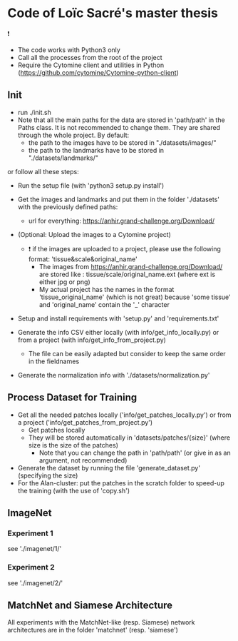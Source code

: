 # Code of Loïc Sacré's master thesis

:exclamation: 
- The code works with Python3 only
- Call all the processes from the root of the project
- Require the Cytomine client and utilities in Python (https://github.com/cytomine/Cytomine-python-client)

## Init

- run ./init.sh
- Note that all the main paths for the data are stored in 'path/path' in the Paths class. It is not recommended to change them. They are shared through the whole project. By default:
    - the path to the images have to be stored in "./datasets/images/"
    - the path to the landmarks have to be stored in "./datasets/landmarks/"

or follow all these steps:

- Run the setup file (with 'python3 setup.py install')
- Get the images and landmarks and put them in the folder './datasets' with the previously defined paths:
    - url for everything: https://anhir.grand-challenge.org/Download/
- (Optional: Upload the images to a Cytomine project)
    - :exclamation: if the images are uploaded to a project, please use the following format: 'tissue&scale&original_name' 
        - The images from  https://anhir.grand-challenge.org/Download/ are stored like : tissue/scale/original_name.ext (where ext is either jpg or png)
        - My actual project has the names in the format 'tissue_original_name' (which is not great) because 'some tissue' and 'original_name' contain the '_' character

- Setup and install requirements with 'setup.py' and 'requirements.txt'
- Generate the info CSV either locally (with info/get_info_locally.py) or from a project (with info/get_info_from_project.py)
    - The file can be easily adapted but consider to keep the same order in the fieldnames
- Generate the normalization info with './datasets/normalization.py'

## Process Dataset for Training

- Get all the needed patches locally ('info/get_patches_locally.py') or from a project ('info/get_patches_from_project.py')
    - Get patches locally
    - They will be stored automatically in 'datasets/patches/{size}' (where size is the size of the patches)
        - Note that you can change the path in 'path/path' (or give in as an argument, not recommended)
- Generate the dataset by running the file 'generate_dataset.py' (specifying the size)
- For the Alan-cluster: put the patches in the scratch folder to speed-up the training (with the use of 'copy.sh')

## ImageNet

### Experiment 1 

see './imagenet/1/'

### Experiment 2

see './imagenet/2/'

## MatchNet and Siamese Architecture

All experiments with the MatchNet-like (resp. Siamese) network architectures are in the folder 'matchnet' (resp. 'siamese')
